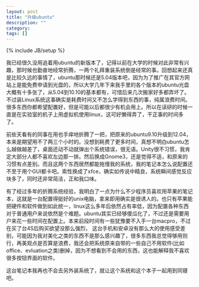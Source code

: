 ```yaml
---
layout: post
title: "升级ubuntu"
description: ""
category: 
tags: []
---
```

{% include JB/setup %}



我已经很久没用追着用ubuntu的新版本了，记得以前在大学的时候对此非常有兴趣，那时候也勤奋地经常折腾，一两个礼拜重装系统倒是经常的事。回想起来还真是比较久远的事情了，ubuntu那时候还是5.04版本吧，因为为了推广在其官方网站上是能免费申请到光盘的，所以大学几年下来我手里的各个版本的ubuntu光盘大概有十多张了，从5.04到10.10的基本都有，可惜后来几次搬家好多都弄坏了。不过装Linux系统这事确实是耗费时间又不怎么学得到东西的事，纯属浪费时间。很多东西你都希望配置好，但是可能以后都很少有机会用上。所以在读研的时候一直是在实验室的机子上用虚拟机使用linux，这可好懒得弄了，干正事的时间多了。

前些天看有的同事在用也手痒地折腾了一把，把原来的ubuntu9.10升级到12.04，本来是期望用不了两三个小时的。没想到耗费了更多时间，真想不明白ubuntu怎么越做越差了，桌面还动不动就弹出个系统错误，很无语。Unity很不习惯，我肯定大部分人都不喜欢左边那一排。然后换成Gnome3，还是觉得不适，和原来的习惯有点差别。而且这两个东西居然都能拖慢我的系统，我的笔记本怎么说配置还不至于用个GUI都卡吧。索性换成了xfce，确实如传说中精良，系统瞬间感觉反应块多了，同时还非常简洁，正和我口味。

有了经过多年的折腾系统经验，我明白了一点为什么不少程序员喜欢用苹果的笔记本，这就是一台配置得挺好的unix电脑，拿来即用确实是很诱人的。也只有苹果能把硬件和软件做到如此统一，linux这么多年后依然占有率低，因为配置各种东西对于普通用户来说依然是个难题。ubuntu其实已经够傻瓜化了，不过还是需要用户来花一些时间在配置上。本来前段时间有一些犹豫要不入手一台macpro，不过在买了台4S后购买欲望没那么强烈， 这台手机和安卓没有那么大的使用感受差别，可能因为我对美化之类的东西不是那么感兴趣了，很多东西我总觉得够用则行，再美观点是否算是浪费，我还会把系统原来自带的一些自己不用软件(比如office、evluation之类)删掉，因为不想看到不会用的东西，这也能解释我不喜欢很多按钮界面的软件。

这台笔记本我再也不会去另外装系统了，就让这个系统和这个本子一起用到同寝吧。


